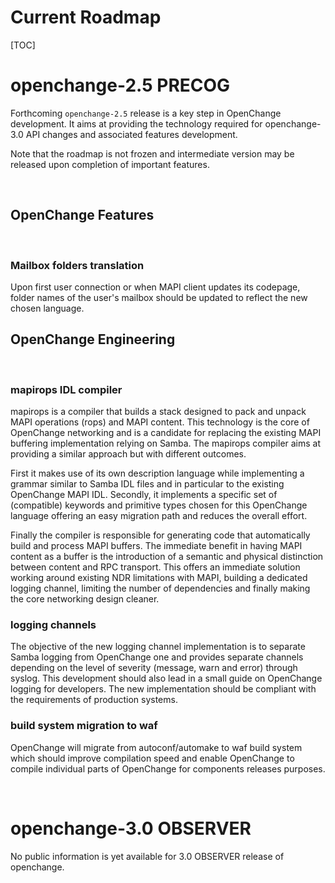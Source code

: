 # Current Roadmap #

[TOC]

# openchange-2.5 PRECOG #

Forthcoming `openchange-2.5` release is a key step in OpenChange
development. It aims at providing the technology required for
openchange-3.0 API changes and associated features development.

Note that the roadmap is not frozen and intermediate version may be
released upon completion of important features.

<br>

## OpenChange Features ##

<br>

### Mailbox folders translation ###

Upon first user connection or when MAPI client updates its codepage,
folder names of the user's mailbox should be updated to reflect the
new chosen language.

## OpenChange Engineering ##

<br>

### mapirops IDL compiler ###

mapirops is a compiler that builds a stack designed to pack and unpack
MAPI operations (rops) and MAPI content. This technology is the core
of OpenChange networking and is a candidate for replacing the existing
MAPI buffering implementation relying on Samba. The mapirops compiler
aims at providing a similar approach but with different outcomes.

First it makes use of its own description language while implementing
a grammar similar to Samba IDL files and in particular to the existing
OpenChange MAPI IDL. Secondly, it implements a specific set of
(compatible) keywords and primitive types chosen for this OpenChange
language offering an easy migration path and reduces the overall
effort.

Finally the compiler is responsible for generating code that
automatically build and process MAPI buffers. The immediate benefit in
having MAPI content as a buffer is the introduction of a semantic and
physical distinction between content and RPC transport. This offers an
immediate solution working around existing NDR limitations with MAPI,
building a dedicated logging channel, limiting the number of
dependencies and finally making the core networking design cleaner.

### logging channels ###

The objective of the new logging channel implementation is to separate
Samba logging from OpenChange one and provides separate channels
depending on the level of severity (message, warn and error) through
syslog. This development should also lead in a small guide on
OpenChange logging for developers. The new implementation should be
compliant with the requirements of production systems.

### build system migration to waf ###

OpenChange will migrate from autoconf/automake to waf build system
which should improve compilation speed and enable OpenChange to
compile individual parts of OpenChange for components releases
purposes.

<br/>

# openchange-3.0 OBSERVER #

No public information is yet available for 3.0 OBSERVER release of
openchange.
